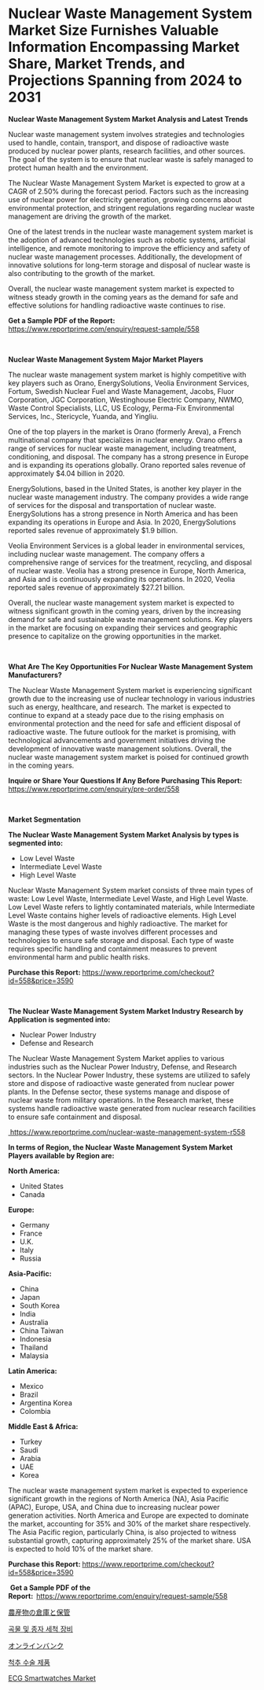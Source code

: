<p><h1>Nuclear Waste Management System Market Size Furnishes Valuable Information Encompassing Market Share, Market Trends, and Projections Spanning from 2024 to 2031</h1></p><p><strong>Nuclear Waste Management System Market Analysis and Latest Trends</strong></p>
<p><p>Nuclear waste management system involves strategies and technologies used to handle, contain, transport, and dispose of radioactive waste produced by nuclear power plants, research facilities, and other sources. The goal of the system is to ensure that nuclear waste is safely managed to protect human health and the environment.</p><p>The Nuclear Waste Management System Market is expected to grow at a CAGR of 2.50% during the forecast period. Factors such as the increasing use of nuclear power for electricity generation, growing concerns about environmental protection, and stringent regulations regarding nuclear waste management are driving the growth of the market.</p><p>One of the latest trends in the nuclear waste management system market is the adoption of advanced technologies such as robotic systems, artificial intelligence, and remote monitoring to improve the efficiency and safety of nuclear waste management processes. Additionally, the development of innovative solutions for long-term storage and disposal of nuclear waste is also contributing to the growth of the market.</p><p>Overall, the nuclear waste management system market is expected to witness steady growth in the coming years as the demand for safe and effective solutions for handling radioactive waste continues to rise.</p></p>
<p><strong>Get a Sample PDF of the Report:&nbsp;</strong> <a href="https://www.reportprime.com/enquiry/request-sample/558">https://www.reportprime.com/enquiry/request-sample/558</a></p>
<p>&nbsp;</p>
<p><strong>Nuclear Waste Management System Major Market Players</strong></p>
<p><p>The nuclear waste management system market is highly competitive with key players such as Orano, EnergySolutions, Veolia Environment Services, Fortum, Swedish Nuclear Fuel and Waste Management, Jacobs, Fluor Corporation, JGC Corporation, Westinghouse Electric Company, NWMO, Waste Control Specialists, LLC, US Ecology, Perma-Fix Environmental Services, Inc., Stericycle, Yuanda, and Yingliu.</p><p>One of the top players in the market is Orano (formerly Areva), a French multinational company that specializes in nuclear energy. Orano offers a range of services for nuclear waste management, including treatment, conditioning, and disposal. The company has a strong presence in Europe and is expanding its operations globally. Orano reported sales revenue of approximately $4.04 billion in 2020.</p><p>EnergySolutions, based in the United States, is another key player in the nuclear waste management industry. The company provides a wide range of services for the disposal and transportation of nuclear waste. EnergySolutions has a strong presence in North America and has been expanding its operations in Europe and Asia. In 2020, EnergySolutions reported sales revenue of approximately $1.9 billion.</p><p>Veolia Environment Services is a global leader in environmental services, including nuclear waste management. The company offers a comprehensive range of services for the treatment, recycling, and disposal of nuclear waste. Veolia has a strong presence in Europe, North America, and Asia and is continuously expanding its operations. In 2020, Veolia reported sales revenue of approximately $27.21 billion.</p><p>Overall, the nuclear waste management system market is expected to witness significant growth in the coming years, driven by the increasing demand for safe and sustainable waste management solutions. Key players in the market are focusing on expanding their services and geographic presence to capitalize on the growing opportunities in the market.</p></p>
<p>&nbsp;</p>
<p><strong>What Are The Key Opportunities For Nuclear Waste Management System Manufacturers?</strong></p>
<p><p>The Nuclear Waste Management System market is experiencing significant growth due to the increasing use of nuclear technology in various industries such as energy, healthcare, and research. The market is expected to continue to expand at a steady pace due to the rising emphasis on environmental protection and the need for safe and efficient disposal of radioactive waste. The future outlook for the market is promising, with technological advancements and government initiatives driving the development of innovative waste management solutions. Overall, the nuclear waste management system market is poised for continued growth in the coming years.</p></p>
<p><strong>Inquire or Share Your Questions If Any Before Purchasing This Report:</strong> <a href="https://www.reportprime.com/enquiry/pre-order/558">https://www.reportprime.com/enquiry/pre-order/558</a></p>
<p>&nbsp;</p>
<p><strong>Market Segmentation</strong></p>
<p><strong>The Nuclear Waste Management System Market Analysis by types is segmented into:</strong></p>
<p><ul><li>Low Level Waste</li><li>Intermediate Level Waste</li><li>High Level Waste</li></ul></p>
<p><p>Nuclear Waste Management System market consists of three main types of waste: Low Level Waste, Intermediate Level Waste, and High Level Waste. Low Level Waste refers to lightly contaminated materials, while Intermediate Level Waste contains higher levels of radioactive elements. High Level Waste is the most dangerous and highly radioactive. The market for managing these types of waste involves different processes and technologies to ensure safe storage and disposal. Each type of waste requires specific handling and containment measures to prevent environmental harm and public health risks.</p></p>
<p><strong>Purchase this Report:&nbsp;</strong><a href="https://www.reportprime.com/checkout?id=558&price=3590">https://www.reportprime.com/checkout?id=558&price=3590</a></p>
<p>&nbsp;</p>
<p><strong>The Nuclear Waste Management System Market Industry Research by Application is segmented into:</strong></p>
<p><ul><li>Nuclear Power Industry</li><li>Defense and Research</li></ul></p>
<p><p>The Nuclear Waste Management System Market applies to various industries such as the Nuclear Power Industry, Defense, and Research sectors. In the Nuclear Power Industry, these systems are utilized to safely store and dispose of radioactive waste generated from nuclear power plants. In the Defense sector, these systems manage and dispose of nuclear waste from military operations. In the Research market, these systems handle radioactive waste generated from nuclear research facilities to ensure safe containment and disposal.</p></p>
<p><a href="https://www.reportprime.com/nuclear-waste-management-system-r558">&nbsp;https://www.reportprime.com/nuclear-waste-management-system-r558</a></p>
<p><strong>In terms of Region, the Nuclear Waste Management System Market Players available by Region are:</strong></p>
<p>
    <p> <strong> North America: </strong>
        <ul>
            <li>United States</li>
            <li>Canada</li>
        </ul>
        </p> 
    <p> <strong> Europe: </strong>
        <ul>
            <li>Germany</li>
            <li>France</li>
            <li>U.K.</li>
            <li>Italy</li>
            <li>Russia</li>
        </ul>
        </p> 
    <p> <strong> Asia-Pacific: </strong>
        <ul>
            <li>China</li>
            <li>Japan</li>
            <li>South Korea</li>
            <li>India</li>
            <li>Australia</li>
            <li>China Taiwan</li>
            <li>Indonesia</li>
            <li>Thailand</li>
            <li>Malaysia</li>
        </ul>
        </p> 
    <p> <strong> Latin America: </strong>
        <ul>
            <li>Mexico</li>
            <li>Brazil</li>
            <li>Argentina Korea</li>
            <li>Colombia</li>
        </ul>
        </p> 
    <p> <strong> Middle East & Africa: </strong>
        <ul>
            <li>Turkey</li>
            <li>Saudi</li>
            <li>Arabia</li>
            <li>UAE</li>
            <li>Korea</li>
        </ul>
    </p>
    </p>
<p><p>The nuclear waste management system market is expected to experience significant growth in the regions of North America (NA), Asia Pacific (APAC), Europe, USA, and China due to increasing nuclear power generation activities. North America and Europe are expected to dominate the market, accounting for 35% and 30% of the market share respectively. The Asia Pacific region, particularly China, is also projected to witness substantial growth, capturing approximately 25% of the market share. USA is expected to hold 10% of the market share.</p></p>
<p><strong>Purchase this Report: </strong><a href="https://www.reportprime.com/checkout?id=558&price=3590">https://www.reportprime.com/checkout?id=558&price=3590</a></p>
<p>&nbsp;<strong>Get a Sample PDF of the Report:&nbsp;&nbsp;</strong><a href="https://www.reportprime.com/enquiry/request-sample/558">https://www.reportprime.com/enquiry/request-sample/558</a></p>
<p><strong></strong></p>
<p><p><a href="https://medium.com/@jackrichards5445/%E8%BE%B2%E7%94%A3%E7%89%A9%E5%80%89%E5%BA%AB%E3%81%8A%E3%82%88%E3%81%B3%E4%BF%9D%E7%AE%A1%E5%B8%82%E5%A0%B4%E8%A6%8F%E6%A8%A1-%E5%B8%82%E5%A0%B4%E5%8B%95%E5%90%91%E3%81%A8%E5%B8%82%E5%A0%B4%E4%BA%88%E6%B8%AC-2024%E5%B9%B4%E3%81%8B%E3%82%892031%E5%B9%B4-79b445f2d2bb">農産物の倉庫と保管</a></p><p><a href="https://medium.com/@midge5687567/%EA%B3%A1%EB%AC%BC-%EB%B0%8F-%EC%A2%85%EC%9E%90-%EC%A0%95%ED%99%94-%EC%9E%A5%EB%B9%84-%EC%8B%9C%EC%9E%A5-%EB%B6%84%EC%84%9D-cagr-%EC%8B%9C%EC%9E%A5-%EC%84%B8%EB%B6%84%ED%99%94-%EB%B0%8F-%EA%B8%80%EB%A1%9C%EB%B2%8C-%EC%82%B0%EC%97%85-%EA%B0%9C%EC%9A%94-0ad7b6890ade">곡물 및 종자 세척 장비</a></p><p><a href="https://medium.com/@jasoniller59/%E3%82%AA%E3%83%B3%E3%83%A9%E3%82%A4%E3%83%B3%E9%8A%80%E8%A1%8C%E5%B8%82%E5%A0%B4-2031%E5%B9%B4%E3%81%BE%E3%81%A7%E3%81%AE%E6%88%90%E5%8A%9F%E3%81%97%E3%81%9F%E3%83%93%E3%82%B8%E3%83%8D%E3%82%B9%E6%88%A6%E7%95%A5%E3%81%AE%E9%8D%B5-b95f7eecd923">オンラインバンク</a></p><p><a href="https://medium.com/@earnesteidenreichja/%EC%B2%99%EC%B6%94-%EC%88%98%EC%88%A0-%EC%A0%9C%ED%92%88-%EC%8B%9C%EC%9E%A5-%EB%B6%84%EC%84%9D-%EC%97%B0%ED%8F%89%EA%B7%A0-%EC%84%B1%EC%9E%A5%EB%A5%A0-%EC%8B%9C%EC%9E%A5-%EC%84%B8%EB%B6%84%ED%99%94-%EB%B0%8F-%EA%B8%80%EB%A1%9C%EB%B2%8C-%EC%82%B0%EC%97%85-%EA%B0%9C%EC%9A%94-00a782b55884">척추 수술 제품</a></p><p><a href="https://issuu.com/reportprime-2/docs/ecg-smartwatches-market-size-2030.pptx">ECG Smartwatches Market</a></p></p>
